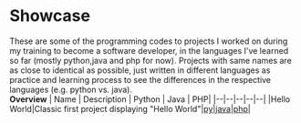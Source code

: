 # Showcase
These are some of the programming codes to projects I worked on during my training to become a software developer, in the languages I've learned so far (mostly python,java and php for now). Projects with same names are as close to identical as possible, just written in different languages as practice and learning process to see the differences in the respective languages (e.g. python vs. java). <br>
**Overview**
| Name | Description | Python | Java | PHP|
|--|--|--|--|--|
|Hello World|Classic first project displaying "Hello World"|[py](https://github.com/DLog1/showcase/blob/main/py/helloWorld.py)|[java](https://github.com/DLog1/showcase/blob/main/java/helloWorld.java)|[php](https://github.com/DLog1/showcase/blob/main/php/helloWorld.php)|

